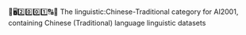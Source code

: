 🧠️🖥️2️⃣️0️⃣️0️⃣️1️⃣️🔠️🔢️ The linguistic:Chinese-Traditional category for AI2001, containing Chinese (Traditional) language linguistic datasets 
